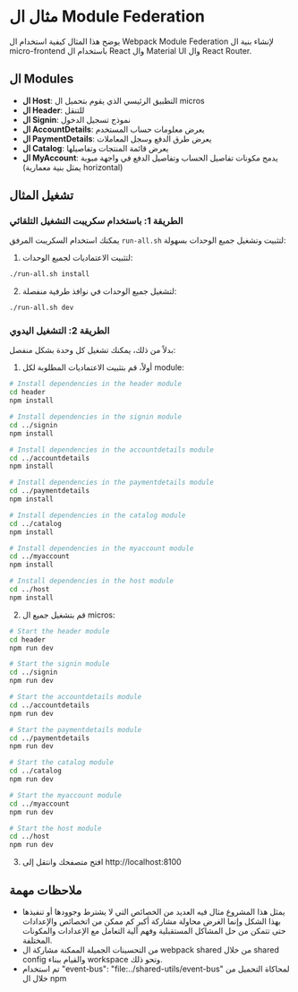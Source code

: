 # مثال ال Module Federation

يوضح هذا المثال كيفية استخدام ال Webpack Module Federation لإنشاء بنية ال micro-frontend باستخدام ال React وال Material UI وال React Router.

## ال Modules

- **ال Host**: التطبيق الرئيسي الذي يقوم بتحميل ال micros
- **ال Header**: للتنقل
- **ال Signin**: نموذج تسجيل الدخول
- **ال AccountDetails**:  يعرض معلومات حساب المستخدم
- **ال PaymentDetails**:  يعرض طرق الدفع وسجل المعاملات
- **ال Catalog**:  يعرض قائمة المنتجات وتفاصيلها
- **ال MyAccount**:  يدمج مكونات تفاصيل الحساب وتفاصيل الدفع في واجهة مبوبة (يمثل بنية معمارية horizontal)

## تشغيل المثال

### الطريقة 1: باستخدام سكريبت التشغيل التلقائي

يمكنك استخدام السكريبت المرفق `run-all.sh` لتثبيت وتشغيل جميع الوحدات بسهولة:

1. لتثبيت الاعتماديات لجميع الوحدات:

```bash
./run-all.sh install
```

2. لتشغيل جميع الوحدات في نوافذ طرفية منفصلة:

```bash
./run-all.sh dev
```

### الطريقة 2: التشغيل اليدوي

بدلاً من ذلك، يمكنك تشغيل كل وحدة بشكل منفصل:

1. أولاً، قم بتثبيت الاعتماديات المطلوبة لكل module:

```bash
# Install dependencies in the header module
cd header
npm install

# Install dependencies in the signin module
cd ../signin
npm install

# Install dependencies in the accountdetails module
cd ../accountdetails
npm install

# Install dependencies in the paymentdetails module
cd ../paymentdetails
npm install

# Install dependencies in the catalog module
cd ../catalog
npm install

# Install dependencies in the myaccount module
cd ../myaccount
npm install

# Install dependencies in the host module
cd ../host
npm install
```

2. قم بتشغيل جميع ال micros:

```bash
# Start the header module
cd header
npm run dev

# Start the signin module
cd ../signin
npm run dev

# Start the accountdetails module
cd ../accountdetails
npm run dev

# Start the paymentdetails module
cd ../paymentdetails
npm run dev

# Start the catalog module
cd ../catalog
npm run dev

# Start the myaccount module
cd ../myaccount
npm run dev

# Start the host module
cd ../host
npm run dev
```

3. افتح متصفحك وانتقل إلى http://localhost:8100

## ملاحظات مهمة

- يمثل هذا المشروع مثال فيه العديد من الخصائص التي لا يشترط وجوودها أو تنفيذها بهذا الشكل
وإنما الغرض محاولة مشاركة أكبر كم ممكن من اتخصائص والإعدادات حتى تتمكن من حل المشاكل المستقبلية وفهم آلية التعامل مع الإعدادات والمكونات المختلفة.
- من التحسينات الجميلة الممكنة مشاركة ال webpack shared من خلال shared config والقيام ببناء workspace وتحو ذلك.
- تم استخدام "event-bus": "file:../shared-utils/event-bus" لمحاكاة التحميل من خلال ال npm